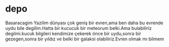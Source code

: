 # depo
Basaracagim
Yazilim dünyası çok geniş bir evren,ama ben daha bu evrende uydu bile degilim.Hatta bir kucucuk bir meteorum belki.Ama bulabiliriz degilmi.kucuk bilgileri kendimize çekerek önce bir uydu,sonra bir gezegen,sonra bir yıldız ve belki bir galaksi olabiliriz.Evren olmak mı bilmem
